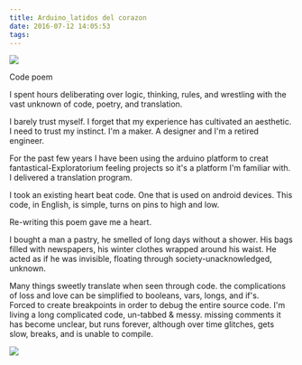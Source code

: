 ```yaml
---
title: Arduino_latidos del corazon
date: 2016-07-12 14:05:53
tags:
---
```

<a href="http://i.imgur.com/2w18Hpm.png"><img src="http://i.imgur.com/2w18Hpm.png" /></a>

Code poem

I spent hours deliberating over logic, thinking, rules, and wrestling with the vast unknown of code, poetry, and translation.

I barely trust myself. I forget that my experience has cultivated an aesthetic. I need to trust my instinct. I'm a maker. A designer and I'm a retired engineer. 

For the past few years I have been using the arduino platform to creat fantastical-Exploratorium feeling projects so it's a platform I'm familiar with.  I delivered a translation program. 

I took an existing heart beat code. One that is used on android devices. This code, in English, is simple, turns on pins to high and low. 

Re-writing this poem gave me a heart. 

I bought a man a pastry, he smelled of long days without a shower. His bags filled with newspapers, his winter clothes wrapped around his waist.  He acted as if he was invisible, floating through society-unacknowledged, unknown.

Many things sweetly translate when seen through code.  the complications of loss and love can be simplified to booleans, vars, longs, and if's.  
Forced to create breakpoints in order to debug the entire source code.  I'm living a long complicated code, un-tabbed & messy.  missing comments it has become unclear, but runs forever, although over time glitches, gets slow, breaks, and is unable to compile.

<a href="http://i.imgur.com/yfAt2Gu.png"><img class="img-small" src="http://i.imgur.com/yfAt2Gu.png" /></a> 
